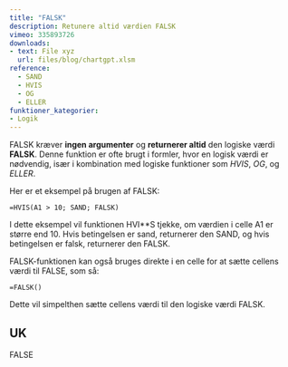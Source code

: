 ```yaml
---
title: "FALSK"
description: Retunere altid værdien FALSK
vimeo: 335893726
downloads: 
- text: File xyz
  url: files/blog/chartgpt.xlsm
reference: 
  - SAND
  - HVIS
  - OG
  - ELLER
funktioner_kategorier:
- Logik
---
```



FALSK kræver **ingen argumenter** og **returnerer altid** den logiske værdi **FALSK**. Denne funktion er ofte brugt i formler, hvor en logisk værdi er nødvendig, især i kombination med logiske funktioner som *HVIS*, *OG*, og *ELLER*.

<!--more-->

Her er et eksempel på brugen af FALSK:

    =HVIS(A1 > 10; SAND; FALSK)

I dette eksempel vil funktionen HVI**S tjekke, om værdien i celle A1 er større end 10. Hvis betingelsen er sand, returnerer den SAND, og hvis betingelsen er falsk, returnerer den FALSK.

FALSK-funktionen kan også bruges direkte i en celle for at sætte cellens værdi til FALSE, som så:

    =FALSK()

Dette vil simpelthen sætte cellens værdi til den logiske værdi FALSK.

## UK
FALSE